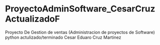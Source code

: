 # ProyectoAdminSoftware_CesarCruzActualizadoF
Proyecto De Gestion de ventas (Administracion de proyectos de Software) python actulizado/terminado Cesar Eduaro Cruz Martinez
